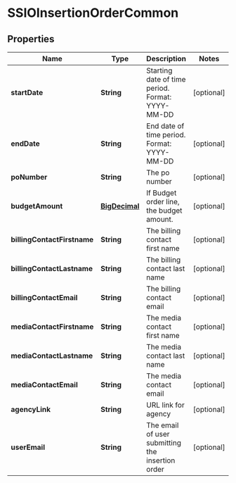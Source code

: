 

# SSIOInsertionOrderCommon

## Properties

Name | Type | Description | Notes
------------ | ------------- | ------------- | -------------
**startDate** | **String** | Starting date of time period. Format: YYYY-MM-DD |  [optional]
**endDate** | **String** | End date of time period. Format: YYYY-MM-DD |  [optional]
**poNumber** | **String** | The po number |  [optional]
**budgetAmount** | [**BigDecimal**](BigDecimal.md) | If Budget order line, the budget amount. |  [optional]
**billingContactFirstname** | **String** | The billing contact first name |  [optional]
**billingContactLastname** | **String** | The billing contact last name |  [optional]
**billingContactEmail** | **String** | The billing contact email |  [optional]
**mediaContactFirstname** | **String** | The media contact first name |  [optional]
**mediaContactLastname** | **String** | The media contact last name |  [optional]
**mediaContactEmail** | **String** | The media contact email |  [optional]
**agencyLink** | **String** | URL link for agency |  [optional]
**userEmail** | **String** | The email of user submitting the insertion order |  [optional]




